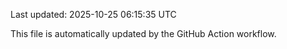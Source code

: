 Last updated: 2025-10-25 06:15:35 UTC

This file is automatically updated by the GitHub Action workflow.
